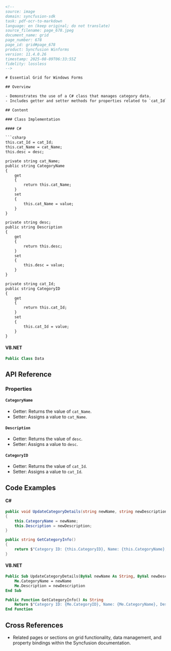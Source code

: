```html
<!--
source: image
domain: syncfusion-sdk
task: pdf-ocr-to-markdown
language: en (keep original; do not translate)
source_filename: page_678.jpeg
document_name: grid
page_number: 678
page_id: grid#page_678
product: Syncfusion Winforms
version: 11.4.0.26
timestamp: 2025-08-09T06:33:55Z
fidelity: lossless
-->

# Essential Grid for Windows Forms

## Overview

- Demonstrates the use of a C# class that manages category data.
- Includes getter and setter methods for properties related to `cat_Id`, `cat_Name`, and `desc`.

## Content

### Class Implementation

#### C#

```csharp
this.cat_Id = cat_Id;
this.cat_Name = cat_Name;
this.desc = desc;

private string cat_Name;
public string CategoryName
{
    get
    {
        return this.cat_Name;
    }
    set
    {
        this.cat_Name = value;
    }
}

private string desc;
public string Description
{
    get
    {
        return this.desc;
    }
    set
    {
        this.desc = value;
    }
}

private string cat_Id;
public string CategoryID
{
    get
    {
        return this.cat_Id;
    }
    set
    {
        this.cat_Id = value;
    }
}
```

#### VB.NET

```vb
Public Class Data
```

## API Reference

### Properties

#### `CategoryName`

- Getter: Returns the value of `cat_Name`.
- Setter: Assigns a value to `cat_Name`.

#### `Description`

- Getter: Returns the value of `desc`.
- Setter: Assigns a value to `desc`.

#### `CategoryID`

- Getter: Returns the value of `cat_Id`.
- Setter: Assigns a value to `cat_Id`.

## Code Examples

#### C#

```csharp
public void UpdateCategoryDetails(string newName, string newDescription)
{
    this.CategoryName = newName;
    this.Description = newDescription;
}

public string GetCategoryInfo()
{
    return $"Category ID: {this.CategoryID}, Name: {this.CategoryName}, Description: {this.Description}";
}
```

#### VB.NET

```vb
Public Sub UpdateCategoryDetails(ByVal newName As String, ByVal newDescription As String)
    Me.CategoryName = newName
    Me.Description = newDescription
End Sub

Public Function GetCategoryInfo() As String
    Return $"Category ID: {Me.CategoryID}, Name: {Me.CategoryName}, Description: {Me.Description}"
End Function
```

## Cross References

- Related pages or sections on grid functionality, data management, and property bindings within the Syncfusion documentation.

<!-- tags: [essential grid, windows forms, category data, properties, getters, setters, csharp, vb.net] keywords: [cat_Id, cat_Name, desc, CategoryName, Description, CategoryID, data management, getter, setter, property binding] -->
```